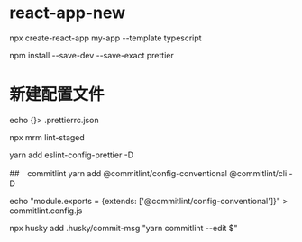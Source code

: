# react-app-new


npx create-react-app my-app --template typescript

<!-- npm add --dev --exact prettier -->
npm install --save-dev --save-exact prettier

# 新建配置文件
echo {}> .prettierrc.json

npx mrm lint-staged

yarn add eslint-config-prettier -D



##　commitlint
yarn add @commitlint/config-conventional @commitlint/cli -D



echo "module.exports = {extends: ['@commitlint/config-conventional']}" > commitlint.config.js

npx husky add .husky/commit-msg "yarn commitlint --edit $"